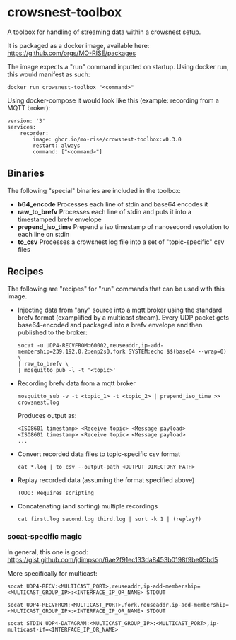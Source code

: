 # crowsnest-toolbox
A toolbox for handling of streaming data within a crowsnest setup.

It is packaged as a docker image, available here: https://github.com/orgs/MO-RISE/packages

The image expects a "run" command inputted on startup. Using docker run, this would manifest as such:
```
docker run crowsnest-toolbox "<command>"
```

Using docker-compose it would look like this (example: recording from a MQTT broker):
```
version: '3'
services:
    recorder:
        image: ghcr.io/mo-rise/crowsnest-toolbox:v0.3.0
        restart: always
        command: ["<command>"]
```
## Binaries

The following "special" binaries are included in the toolbox:
* **b64_encode**
  Processes each line of stdin and base64 encodes it
* **raw_to_brefv**
  Processes each line of stdin and puts it into a timestamped brefv envelope
* **prepend_iso_time**
  Prepend a iso timestamp of nanosecond resolution to each line on stdin
* **to_csv**
  Processes a crowsnest log file into a set of "topic-specific" csv files


## Recipes

The following are "recipes" for "run" commands that can be used with this image.

* Injecting data from "any" source into a mqtt broker using the standard brefv format (examplified by a multicast stream). Every UDP packet gets base64-encoded and packaged into a brefv envelope and then published to the broker:
  ```
  socat -u UDP4-RECVFROM:60002,reuseaddr,ip-add-membership=239.192.0.2:enp2s0,fork SYSTEM:echo $$(base64 --wrap=0) \
  | raw_to_brefv \
  | mosquitto_pub -l -t '<topic>'
  ```

* Recording brefv data from a mqtt broker
  ```
  mosquitto_sub -v -t <topic_1> -t <topic_2> | prepend_iso_time >> crowsnest.log
  ```
  Produces output as:
  ```
  <ISO8601 timestamp> <Receive topic> <Message payload>
  <ISO8601 timestamp> <Receive topic> <Message payload>
  ...
  ```

* Convert recorded data files to topic-specific csv format
  ```
  cat *.log | to_csv --output-path <OUTPUT DIRECTORY PATH>
  ```

* Replay recorded data (assuming the format specified above)
  ```
  TODO: Requires scripting
  ```

* Concatenating (and sorting) multiple recordings
  ```
  cat first.log second.log third.log | sort -k 1 | (replay?)
  ```

### socat-specific magic

In general, this one is good: https://gist.github.com/jdimpson/6ae2f91ec133da8453b0198f9be05bd5

More specifically for multicast:
```
socat UDP4-RECV:<MULTICAST_PORT>,reuseaddr,ip-add-membership=<MULTICAST_GROUP_IP>:<INTERFACE_IP_OR_NAME> STDOUT
```
```
socat UDP4-RECVFROM:<MULTICAST_PORT>,fork,reuseaddr,ip-add-membership=<MULTICAST_GROUP_IP>:<INTERFACE_IP_OR_NAME> STDOUT
```
```
socat STDIN UDP4-DATAGRAM:<MULTICAST_GROUP_IP>:<MULTICAST_PORT>,ip-multicast-if=<INTERFACE_IP_OR_NAME>
```

